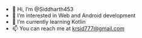 - 👋 Hi, I’m @Siddharth453
- 👀 I’m interested in Web and Android development
- 🌱 I’m currently learning Kotlin
- 📫 You can reach me at krsid777@gmail.com 

<!---
Siddharth453/Siddharth453 is a ✨ special ✨ repository because its `README.md` (this file) appears on your GitHub profile.
You can click the Preview link to take a look at your changes.
--->
